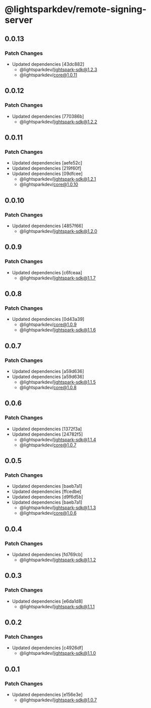 # @lightsparkdev/remote-signing-server

## 0.0.13

### Patch Changes

- Updated dependencies [43dc882]
  - @lightsparkdev/lightspark-sdk@1.2.3
  - @lightsparkdev/core@1.0.11

## 0.0.12

### Patch Changes

- Updated dependencies [770386b]
  - @lightsparkdev/lightspark-sdk@1.2.2

## 0.0.11

### Patch Changes

- Updated dependencies [aefe52c]
- Updated dependencies [219f60f]
- Updated dependencies [09dfcee]
  - @lightsparkdev/lightspark-sdk@1.2.1
  - @lightsparkdev/core@1.0.10

## 0.0.10

### Patch Changes

- Updated dependencies [4857f66]
  - @lightsparkdev/lightspark-sdk@1.2.0

## 0.0.9

### Patch Changes

- Updated dependencies [c6fceaa]
  - @lightsparkdev/lightspark-sdk@1.1.7

## 0.0.8

### Patch Changes

- Updated dependencies [0d43a39]
  - @lightsparkdev/core@1.0.9
  - @lightsparkdev/lightspark-sdk@1.1.6

## 0.0.7

### Patch Changes

- Updated dependencies [a59d636]
- Updated dependencies [a59d636]
  - @lightsparkdev/lightspark-sdk@1.1.5
  - @lightsparkdev/core@1.0.8

## 0.0.6

### Patch Changes

- Updated dependencies [1372f3a]
- Updated dependencies [24782f5]
  - @lightsparkdev/lightspark-sdk@1.1.4
  - @lightsparkdev/core@1.0.7

## 0.0.5

### Patch Changes

- Updated dependencies [baeb7a1]
- Updated dependencies [ffcedbe]
- Updated dependencies [d9f6d5b]
- Updated dependencies [baeb7a1]
  - @lightsparkdev/lightspark-sdk@1.1.3
  - @lightsparkdev/core@1.0.6

## 0.0.4

### Patch Changes

- Updated dependencies [fd769cb]
  - @lightsparkdev/lightspark-sdk@1.1.2

## 0.0.3

### Patch Changes

- Updated dependencies [e6da1d8]
  - @lightsparkdev/lightspark-sdk@1.1.1

## 0.0.2

### Patch Changes

- Updated dependencies [c4926df]
  - @lightsparkdev/lightspark-sdk@1.1.0

## 0.0.1

### Patch Changes

- Updated dependencies [e156e3e]
  - @lightsparkdev/lightspark-sdk@1.0.7

